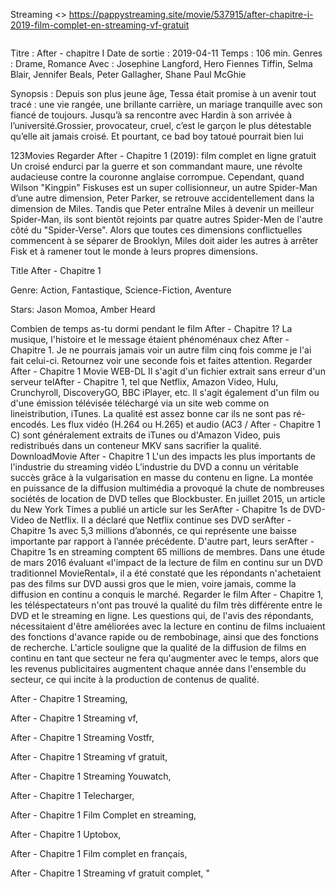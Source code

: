 Streaming <> <a href="https://pappystreaming.site/movie/537915/after-chapitre-i-2019-film-complet-en-streaming-vf-gratuit"> https://pappystreaming.site/movie/537915/after-chapitre-i-2019-film-complet-en-streaming-vf-gratuit </a></h1>

<a href="https://pappystreaming.site/movie/320288/x-men-dark-phoenix-2019-film-complet-en-streaming-vf-gratuit" target="_blank"><img alt="" src="https://cdn-images-1.medium.com/max/1200/1*LsAh-JuAjE9rtZuUVO3kMA.jpeg"></a>

Titre	:	After - chapitre I Date de sortie	:	2019-04-11 Temps	:	106 min. Genres	:	Drame, Romance Avec	:	Josephine Langford, Hero Fiennes Tiffin, Selma Blair, Jennifer Beals, Peter Gallagher, Shane Paul McGhie

Synopsis	:	Depuis son plus jeune âge, Tessa était promise à un avenir tout tracé : une vie rangée, une brillante carrière, un mariage tranquille avec son fiancé de toujours. Jusqu’à sa rencontre avec Hardin à son arrivée à l’université.Grossier, provocateur, cruel, c’est le garçon le plus détestable qu’elle ait jamais croisé. Et pourtant, ce bad boy tatoué pourrait bien lui

123Movies Regarder After - Chapitre 1 (2019): film complet en ligne gratuit Un croisé endurci par la guerre et son commandant maure, une révolte audacieuse contre la couronne anglaise corrompue. Cependant, quand Wilson "Kingpin" Fiskuses est un super collisionneur, un autre Spider-Man d’une autre dimension, Peter Parker, se retrouve accidentellement dans la dimension de Miles. Tandis que Peter entraîne Miles à devenir un meilleur Spider-Man, ils sont bientôt rejoints par quatre autres Spider-Men de l'autre côté du "Spider-Verse". Alors que toutes ces dimensions conflictuelles commencent à se séparer de Brooklyn, Miles doit aider les autres à arrêter Fisk et à ramener tout le monde à leurs propres dimensions.

Title After - Chapitre 1

Genre: Action, Fantastique, Science-Fiction, Aventure

Stars: Jason Momoa, Amber Heard

Combien de temps as-tu dormi pendant le film After - Chapitre 1? La musique, l'histoire et le message étaient phénoménaux chez After - Chapitre 1. Je ne pourrais jamais voir un autre film cinq fois comme je l'ai fait celui-ci. Retournez voir une seconde fois et faites attention. Regarder After - Chapitre 1 Movie WEB-DL Il s'agit d'un fichier extrait sans erreur d'un serveur telAfter - Chapitre 1, tel que Netflix, Amazon Video, Hulu, Crunchyroll, DiscoveryGO, BBC iPlayer, etc. Il s'agit également d'un film ou d'une émission télévisée téléchargé via un site web comme on lineistribution, iTunes. La qualité est assez bonne car ils ne sont pas ré-encodés. Les flux vidéo (H.264 ou H.265) et audio (AC3 / After - Chapitre 1 C) sont généralement extraits de iTunes ou d'Amazon Video, puis redistribués dans un conteneur MKV sans sacrifier la qualité. DownloadMovie After - Chapitre 1 L'un des impacts les plus importants de l'industrie du streaming vidéo L’industrie du DVD a connu un véritable succès grâce à la vulgarisation en masse du contenu en ligne. La montée en puissance de la diffusion multimédia a provoqué la chute de nombreuses sociétés de location de DVD telles que Blockbuster. En juillet 2015, un article du New York Times a publié un article sur les SerAfter - Chapitre 1s de DVD-Video de Netflix. Il a déclaré que Netflix continue ses DVD serAfter - Chapitre 1s avec 5,3 millions d’abonnés, ce qui représente une baisse importante par rapport à l’année précédente. D'autre part, leurs serAfter - Chapitre 1s en streaming comptent 65 millions de membres. Dans une étude de mars 2016 évaluant «l'impact de la lecture de film en continu sur un DVD traditionnel MovieRental», il a été constaté que les répondants n'achetaient pas des films sur DVD aussi gros que le mien, voire jamais, comme la diffusion en continu a conquis le marché. Regarder le film After - Chapitre 1, les téléspectateurs n'ont pas trouvé la qualité du film très différente entre le DVD et le streaming en ligne. Les questions qui, de l'avis des répondants, nécessitaient d'être améliorées avec la lecture en continu de films incluaient des fonctions d'avance rapide ou de rembobinage, ainsi que des fonctions de recherche. L'article souligne que la qualité de la diffusion de films en continu en tant que secteur ne fera qu'augmenter avec le temps, alors que les revenus publicitaires augmentent chaque année dans l'ensemble du secteur, ce qui incite à la production de contenus de qualité.

After - Chapitre 1 Streaming,

After - Chapitre 1 Streaming vf,

After - Chapitre 1 Streaming Vostfr,

After - Chapitre 1 Streaming vf gratuit,

After - Chapitre 1 Streaming Youwatch,

After - Chapitre 1 Telecharger,

After - Chapitre 1 Film Complet en streaming,

After - Chapitre 1 Uptobox,

After - Chapitre 1 Film complet en français,

After - Chapitre 1 Streaming vf gratuit complet, "
